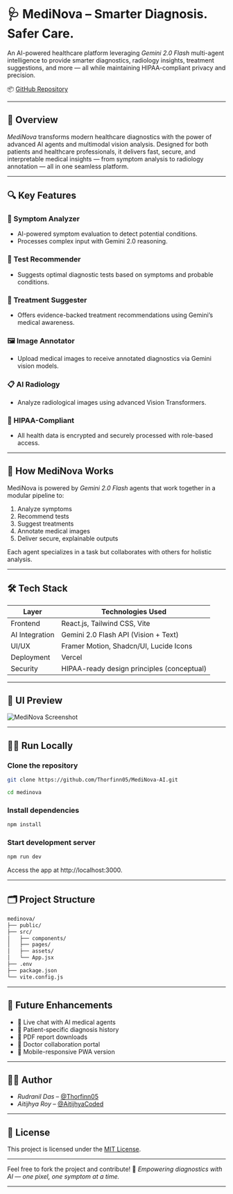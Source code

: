 # 🩺 MediNova – Smarter Diagnosis. Safer Care.

An AI-powered healthcare platform leveraging *Gemini 2.0 Flash* multi-agent intelligence to provide smarter diagnostics, radiology insights, treatment suggestions, and more — all while maintaining HIPAA-compliant privacy and precision.

📦 [GitHub Repository](https://github.com/Thorfinn05/MediNova-AI)

---

## 🌟 Overview

*MediNova* transforms modern healthcare diagnostics with the power of advanced AI agents and multimodal vision analysis. Designed for both patients and healthcare professionals, it delivers fast, secure, and interpretable medical insights — from symptom analysis to radiology annotation — all in one seamless platform.

---

## 🔍 Key Features

### 💬 Symptom Analyzer

* AI-powered symptom evaluation to detect potential conditions.
* Processes complex input with Gemini 2.0 reasoning.

### 🧪 Test Recommender

* Suggests optimal diagnostic tests based on symptoms and probable conditions.

### 💊 Treatment Suggester

* Offers evidence-backed treatment recommendations using Gemini’s medical awareness.

### 🖼️ Image Annotator

* Upload medical images to receive annotated diagnostics via Gemini vision models.

### 📋 AI Radiology

* Analyze radiological images using advanced Vision Transformers.

### 🔐 HIPAA-Compliant

* All health data is encrypted and securely processed with role-based access.

---

## 🧠 How MediNova Works

MediNova is powered by *Gemini 2.0 Flash* agents that work together in a modular pipeline to:

1. Analyze symptoms
2. Recommend tests
3. Suggest treatments
4. Annotate medical images
5. Deliver secure, explainable outputs

Each agent specializes in a task but collaborates with others for holistic analysis.

---

## 🛠 Tech Stack

| Layer          | Technologies Used                          |
| -------------- | ------------------------------------------ |
| Frontend       | React.js, Tailwind CSS, Vite               |
| AI Integration | Gemini 2.0 Flash API (Vision + Text)       |
| UI/UX          | Framer Motion, Shadcn/UI, Lucide Icons     |
| Deployment     | Vercel                                     |
| Security       | HIPAA-ready design principles (conceptual) |

---

## 📸 UI Preview

![MediNova Screenshot](/mnt/data/84d54309-e496-4fa4-b630-2b5e59e8560a.png)

---

## 🧑‍💻 Run Locally


### Clone the repository
```bash
git clone https://github.com/Thorfinn05/MediNova-AI.git

cd medinova
```

### Install dependencies
```bash
npm install
```

### Start development server
```bash
npm run dev
```


Access the app at http://localhost:3000.

---

## 🗂️ Project Structure

```bash
medinova/
├── public/
├── src/
│   ├── components/
│   ├── pages/
│   ├── assets/
│   └── App.jsx
├── .env
├── package.json
└── vite.config.js
```

---

## 🎯 Future Enhancements

* 🔎 Live chat with AI medical agents
* 🧠 Patient-specific diagnosis history
* 📄 PDF report downloads
* 🏥 Doctor collaboration portal
* 📱 Mobile-responsive PWA version

---

## 👨‍💻 Author

* *Rudranil Das* – [@Thorfinn05](https://github.com/Thorfinn05)
* *Aitijhya Roy* – [@AitijhyaCoded](https://github.com/AitijhyaCoded)

---

## 📄 License

This project is licensed under the [MIT License](LICENSE).

---

Feel free to fork the project and contribute! 🤝
*Empowering diagnostics with AI — one pixel, one symptom at a time.*

---
